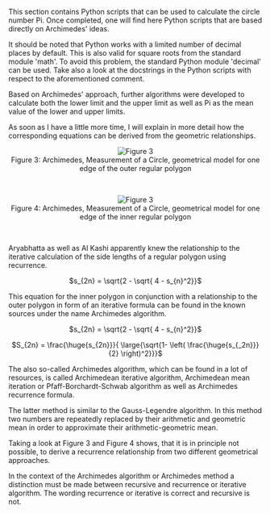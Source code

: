 This section contains Python scripts that can be used to calculate the circle number Pi. Once completed, one will find here Python scripts that are based directly on Archimedes' ideas.

It should be noted that Python works with a limited number of decimal places by default. This is also valid for square roots from the standard module 'math'. To avoid this problem, the standard Python module 'decimal' can be used. Take also a look at the docstrings in the Python scripts with respect to the aforementioned comment.

Based on Archimedes' approach, further algorithms were developed to calculate both the lower limit and the upper limit as well as Pi as the mean value of the lower and upper limits.

As soon as I have a little more time, I will explain in more detail how the corresponding equations can be derived from the geometric relationships. 

<p align="center">
<img src="\images/archimedes_figure3.png" alt="Figure 3"><br/>
Figure 3: Archimedes, Measurement of a Circle, geometrical model for one edge of the outer regular polygon
</p>
<br/>

<p align="center">
<img src="\images/archimedes_figure4.png" alt="Figure 3"><br/>
Figure 4: Archimedes, Measurement of a Circle, geometrical model for one edge of the inner regular polygon
</p>
<br/>

Aryabhatta as well as Al Kashi apparently knew the relationship to the iterative calculation of the side lengths of a regular polygon using recurrence.

<p align="center">
$s_{2n} = \sqrt{2 - \sqrt{ 4 - s_{n}^2}}$
</p>

This equation for the inner polygon in conjunction with a relationship to the outer polygon in form of an iterative formula can be found in the known sources under the name Archimedes algorithm.

<p align="center">
$s_{2n} = \sqrt{2 - \sqrt{ 4 - s_{n}^2}}$
</p>

<p align="center">
$S_{2n} = \frac{\huge{s_{2n}}}{
  \large{\sqrt{1- \left( \frac{\huge{s_{_2n}}}{2} \right)^2}}}$
</p>

The also so-called Archimedes algorithm, which can be found in a lot of resources, is called Archimedean iterative algorithm, Archimedean mean iteration or Pfaff-Borchardt-Schwab algorithm as well as Archimedes recurrence formula.

The latter method is similar to the Gauss-Legendre algorithm. In this method two numbers are repeatedly replaced by their arithmetic and geometric mean in order to approximate their arithmetic-geometric mean.

Taking a look at Figure 3 and Figure 4 shows, that it is in principle not possible, to derive a recurrence relationship from two different geometrical approaches.

In the context of the Archimedes algorithm or Archimedes method a distinction must be made between recursive and recurrence or iterative algorithm. The wording recurrence or iterative is correct and recursive is not.
